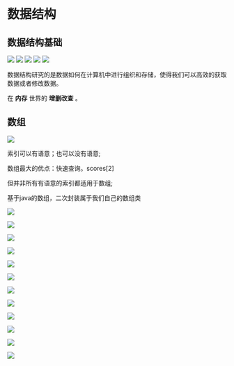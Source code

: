 # 数据结构
## 数据结构基础
![](https://cdn.jsdelivr.net/gh/tyraelHqy/cloudimg@master/img/20200817180939.png)
![](https://cdn.jsdelivr.net/gh/tyraelHqy/cloudimg@master/img/20200817181008.png)
![](https://cdn.jsdelivr.net/gh/tyraelHqy/cloudimg@master/img/20200817181112.png)
![](https://cdn.jsdelivr.net/gh/tyraelHqy/cloudimg@master/img/20200817181222.png)
![](https://cdn.jsdelivr.net/gh/tyraelHqy/cloudimg@master/img/20200817181316.png)

数据结构研究的是数据如何在计算机中进行组织和存储，使得我们可以高效的获取数据或者修改数据。

在 **内存** 世界的 **增删改查** 。

## 数组
![](https://cdn.jsdelivr.net/gh/tyraelHqy/cloudimg@master/img/20200820193405.png)

索引可以有语意；也可以没有语意;

数组最大的优点：快速查询。scores[2]

但并非所有有语意的索引都适用于数组;

基于java的数组，二次封装属于我们自己的数组类

![](https://cdn.jsdelivr.net/gh/tyraelHqy/cloudimg@master/img/20200820204037.png)

![](https://cdn.jsdelivr.net/gh/tyraelHqy/cloudimg@master/img/20200821145808.png)

![](https://cdn.jsdelivr.net/gh/tyraelHqy/cloudimg@master/img/20200821151350.png)

![](https://cdn.jsdelivr.net/gh/tyraelHqy/cloudimg@master/img/20200821151513.png)

![](https://cdn.jsdelivr.net/gh/tyraelHqy/cloudimg@master/img/20200821151539.png)

![](https://cdn.jsdelivr.net/gh/tyraelHqy/cloudimg@master/img/20200821151626.png)

![](https://cdn.jsdelivr.net/gh/tyraelHqy/cloudimg@master/img/20200821151709.png)

![](https://cdn.jsdelivr.net/gh/tyraelHqy/cloudimg@master/img/20200821152850.png)

![](https://cdn.jsdelivr.net/gh/tyraelHqy/cloudimg@master/img/20200821152930.png)

![](https://cdn.jsdelivr.net/gh/tyraelHqy/cloudimg@master/img/20200821153007.png)

![](https://cdn.jsdelivr.net/gh/tyraelHqy/cloudimg@master/img/20200821153301.png)

![](https://cdn.jsdelivr.net/gh/tyraelHqy/cloudimg@master/img/20200821153635.png)